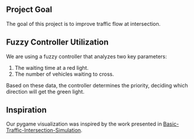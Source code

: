 ## Project Goal
The goal of this project is to improve traffic flow at intersection.

## Fuzzy Controller Utilization
We are using a fuzzy controller that analyzes two key parameters:
1. The waiting time at a red light.
2. The number of vehicles waiting to cross.

Based on these data, the controller determines the priority, deciding which direction will get the green light.

## Inspiration
Our pygame visualization was inspired by the work presented in [Basic-Traffic-Intersection-Simulation](https://github.com/mihir-m-gandhi/Basic-Traffic-Intersection-Simulation/tree/main).
